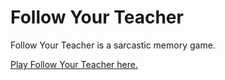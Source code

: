 # Follow Your Teacher
Follow Your Teacher is a sarcastic memory game.

[Play Follow Your Teacher here.](https://github.com/alexyixuanxu.github.io/follow-your-teacher)
